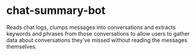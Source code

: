 # chat-summary-bot
Reads chat logs, clumps messages into conversations and extracts keywords and phrases from those conversations to allow users to gather data about conversations they've missed without reading the messages themselves.

